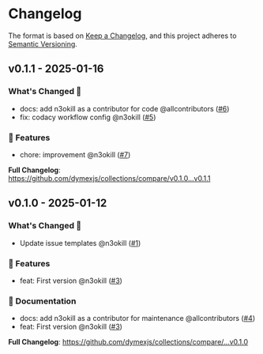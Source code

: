 # Changelog

The format is based on [Keep a Changelog](https://keepachangelog.com/en/1.1.0/), and this project adheres to [Semantic Versioning](https://semver.org/spec/v2.0.0.html).

## v0.1.1 - 2025-01-16

### What's Changed 👀

- docs: add n3okill as a contributor for code @allcontributors ([#6](https://github.com/$OWNER/$REPOSITORY/pull/6))
- fix: codacy workflow config @n3okill ([#5](https://github.com/$OWNER/$REPOSITORY/pull/5))

### 🚀 Features

- chore: improvement @n3okill ([#7](https://github.com/$OWNER/$REPOSITORY/pull/7))

**Full Changelog**: https://github.com/dymexjs/collections/compare/v0.1.0...v0.1.1

## v0.1.0 - 2025-01-12

### What's Changed 👀

- Update issue templates @n3okill ([#1](https://github.com/$OWNER/$REPOSITORY/pull/1))

### 🚀 Features

- feat: First version @n3okill ([#3](https://github.com/$OWNER/$REPOSITORY/pull/3))

### 📄 Documentation

- docs: add n3okill as a contributor for maintenance @allcontributors ([#4](https://github.com/$OWNER/$REPOSITORY/pull/4))
- feat: First version @n3okill ([#3](https://github.com/$OWNER/$REPOSITORY/pull/3))

**Full Changelog**: https://github.com/dymexjs/collections/compare/...v0.1.0
